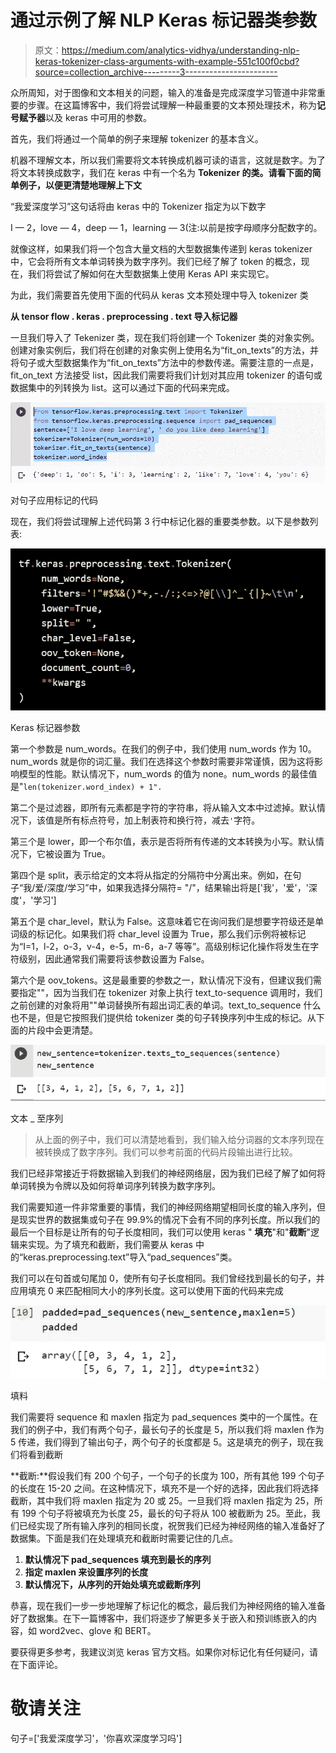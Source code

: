 # 通过示例了解 NLP Keras 标记器类参数

> 原文：<https://medium.com/analytics-vidhya/understanding-nlp-keras-tokenizer-class-arguments-with-example-551c100f0cbd?source=collection_archive---------3----------------------->

众所周知，对于图像和文本相关的问题，输入的准备是完成深度学习管道中非常重要的步骤。在这篇博客中，我们将尝试理解一种最重要的文本预处理技术，称为**记号赋予器**以及 keras 中可用的参数。

首先，我们将通过一个简单的例子来理解 tokenizer 的基本含义。

机器不理解文本，所以我们需要将文本转换成机器可读的语言，这就是数字。为了将文本转换成数字，我们在 keras 中有一个名为 **Tokenizer 的类。请看下面的简单例子，以便更清楚地理解上下文**

“我爱深度学习”这句话将由 keras 中的 Tokenizer 指定为以下数字

I — 2，love — 4，deep — 1，learning — 3(注:以前是按字母顺序分配数字的。

就像这样，如果我们将一个包含大量文档的大型数据集传递到 keras tokenizer 中，它会将所有文本单词转换为数字序列。我们已经了解了 token 的概念，现在，我们将尝试了解如何在大型数据集上使用 Keras API 来实现它。

为此，我们需要首先使用下面的代码从 keras 文本预处理中导入 tokenizer 类

**从 tensor flow . keras . preprocessing . text 导入标记器**

一旦我们导入了 Tekenizer 类，现在我们将创建一个 Tokenizer 类的对象实例。创建对象实例后，我们将在创建的对象实例上使用名为“fit_on_texts”的方法，并将句子或大型数据集作为“fit_on_texts”方法中的参数传递。需要注意的一点是，fit_on_text 方法接受 list，因此我们需要将我们计划对其应用 tokenizer 的语句或数据集中的列转换为 list。这可以通过下面的代码来完成。

![](img/96d4c46db60fe869cf5d827e81045fa2.png)

对句子应用标记的代码

现在，我们将尝试理解上述代码第 3 行中标记化器的重要类参数。以下是参数列表:

![](img/5d1ee9c6a288ec7e52c2a705c07c2cae.png)

Keras 标记器参数

第一个参数是 num_words。在我们的例子中，我们使用 num_words 作为 10。num_words 就是你的词汇量。我们在选择这个参数时需要非常谨慎，因为这将影响模型的性能。默认情况下，num_words 的值为 none。num_words 的最佳值是"`len(tokenizer.word_index) + 1".`

第二个是过滤器，即所有元素都是字符的字符串，将从输入文本中过滤掉。默认情况下，该值是所有标点符号，加上制表符和换行符，减去`'`字符。

第三个是 lower，即一个布尔值，表示是否将所有传递的文本转换为小写。默认情况下，它被设置为 True。

第四个是 split，表示给定的文本将从指定的分隔符中分离出来。例如，在句子“我/爱/深度/学习”中，如果我选择分隔符= "/"，结果输出将是['我'，'爱'，'深度'，'学习']

第五个是 char_level，默认为 False。这意味着它在询问我们是想要字符级还是单词级的标记化。如果我们将 char_level 设置为 True，那么我们示例将被标记为“I=1，l-2，o-3，v-4，e-5，m-6，a-7 等等”。高级别标记化操作将发生在字符级别，因此通常我们需要将该参数设置为 False。

第六个是 oov_tokens。这是最重要的参数之一，默认情况下没有，但建议我们需要指定"<oov>"，因为当我们在 tokenizer 对象上执行 text_to-sequence 调用时，我们之前创建的对象将用"<oov>"单词替换所有超出词汇表的单词。text_to_sequence 什么也不是，但是它按照我们提供给 tokenizer 类的句子转换序列中生成的标记。从下面的片段中会更清楚。</oov></oov>

![](img/4164de0f7f44ca6c12c4dd002a7b6a90.png)

文本 _ 至序列

> 从上面的例子中，我们可以清楚地看到，我们输入给分词器的文本序列现在被转换成了数字序列。我们可以参考前面的代码片段输出进行比较。

我们已经非常接近于将数据输入到我们的神经网络层，因为我们已经了解了如何将单词转换为令牌以及如何将单词序列转换为数字序列。

我们需要知道一件非常重要的事情，我们的神经网络期望相同长度的输入序列，但是现实世界的数据集或句子在 99.9%的情况下会有不同的序列长度。所以我们的最后一个目标是让所有的句子长度相同，我们可以使用 keras " **填充**"和"**截断**"逻辑来实现。为了填充和截断，我们需要从 keras 中的“keras.preprocessing.text”导入“pad_sequences”类。

我们可以在句首或句尾加 0，使所有句子长度相同。我们曾经找到最长的句子，并应用填充 0 来匹配相同大小的序列长度。这可以使用下面的代码来完成

![](img/941d30a84ec8033e397f7576568de07d.png)

填料

我们需要将 sequence 和 maxlen 指定为 pad_sequences 类中的一个属性。在我们的例子中，我们有两个句子，最长句子的长度是 5，所以我们将 maxlen 作为 5 传递，我们得到了输出句子，两个句子的长度都是 5。这是填充的例子，现在我们将看到截断

**截断:**假设我们有 200 个句子，一个句子的长度为 100，所有其他 199 个句子的长度在 15-20 之间。在这种情况下，填充不是一个好的选择，因此我们将选择截断，其中我们将 maxlen 指定为 20 或 25。一旦我们将 maxlen 指定为 25，所有 199 个句子将被填充为长度 25，最长的句子将从 100 被截断为 25。至此，我们已经实现了所有输入序列的相同长度，祝贺我们已经为神经网络的输入准备好了数据集。下面是我们在处理填充和截断时需要记住的几点。

1.  **默认情况下 pad_sequences 填充到最长的序列**
2.  **指定 maxlen 来设置序列的长度**
3.  **默认情况下，从序列的开始处填充或截断序列**

恭喜，现在我们一步一步地理解了标记化的概念，最后我们为神经网络的输入准备好了数据集。在下一篇博客中，我们将逐步了解更多关于嵌入和预训练嵌入的内容，如 word2vec、glove 和 BERT。

要获得更多参考，我建议浏览 keras 官方文档。如果你对标记化有任何疑问，请在下面评论。

# 敬请关注

句子=['我爱深度学习'，'你喜欢深度学习吗']